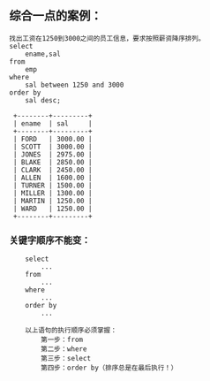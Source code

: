## 综合一点的案例：
	找出工资在1250到3000之间的员工信息，要求按照薪资降序排列。
	select 
		ename,sal
	from
		emp
	where
		sal between 1250 and 3000
	order by
		sal desc;

     +--------+---------+
     | ename  | sal     |
     +--------+---------+
     | FORD   | 3000.00 |
     | SCOTT  | 3000.00 |
     | JONES  | 2975.00 |
     | BLAKE  | 2850.00 |
     | CLARK  | 2450.00 |
     | ALLEN  | 1600.00 |
     | TURNER | 1500.00 |
     | MILLER | 1300.00 |
     | MARTIN | 1250.00 |
     | WARD   | 1250.00 |
     +--------+---------+
	
### 关键字顺序不能变：
		select
			...
		from
			...
		where
			...
		order by
			...
		
		以上语句的执行顺序必须掌握：
			第一步：from
			第二步：where
			第三步：select
			第四步：order by（排序总是在最后执行！）
